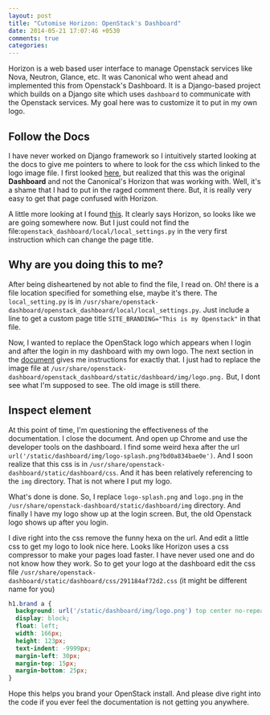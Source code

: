 ```yaml
---
layout: post
title: "Cutomise Horizon: OpenStack's Dashboard"
date: 2014-05-21 17:07:46 +0530
comments: true
categories: 
---
```


Horizon is a web based user interface to manage Openstack services like Nova, Neutron, Glance, etc. It was Canonical who went ahead and implemented this from Openstack's Dashboard. It is a Django-based project which builds on a Django site which uses `dashboard` to communicate with the Openstack services. My goal here was to customize it to put in my own logo.

<!--more-->

## Follow the Docs

I have never worked on Django framework so I intuitively started looking at the docs to give me pointers to where to look for the css which linked to the logo image file. I first looked [here](http://docs.openstack.org/havana/config-reference/content/dashboard-custom-brand.html), but realized that this was the original **Dashboard** and not the Canonical's Horizon that was working with. Well, it's a shame that I had to put in the raged comment there. But, it is really very easy to get that page confused with Horizon. 

A little more looking at I found [this](http://docs.openstack.org/developer/horizon/topics/customizing.html). It clearly says Horizon, so looks like we are going somewhere now. But I just could not find the file:`openstack_dashboard/local/local_settings.py` in the very first instruction which can change the page title.

## Why are you doing this to me?

After being disheartened by not able to find the file, I read on. Oh! there is a file location specified for something else, maybe it's there. The `local_setting.py` is in `/usr/share/openstack-dashboard/openstack_dashboard/local/local_settings.py`. Just include a line to get a custom page title `SITE_BRANDING="This is my Openstack"` in that file.

Now, I wanted to replace the OpenStack logo which appears when I login and after the login in my dashboard with my own logo. The next section in the [document](http://docs.openstack.org/developer/horizon/topics/customizing.html) gives me instructions for exactly that. I just had to replace the image file at `/usr/share/openstack-dashboard/openstack_dashboard/static/dashboard/img/logo.png.` But, I dont see what I'm supposed to see. The old image is still there.

## Inspect element

At this point of time, I'm questioning the effectiveness of the documentation. I close the document. And open up Chrome and use the developer tools on the dashboard. I find some weird hexa after the url `url('/static/dashboard/img/logo-splash.png?bd0a834bae0e')`. And I soon realize that this css is in `/usr/share/openstack-dashboard/static/dashboard/css`. And it has been relatively referencing to the `img` directory. That is not where I put my logo.

What's done is done. So, I replace `logo-splash.png` and `logo.png` in the `/usr/share/openstack-dashboard/static/dashboard/img` directory. And finally I have my logo show up at the login screen. But, the old Openstack logo shows up after you login.

I dive right into the css remove the funny hexa on the url. And edit a little css to get my logo to look nice here. Looks like Horizon uses a css compressor to make your pages load faster. I have never used one and do not know how they work. So to get your logo at the dashboard edit the css file `/usr/share/openstack-dashboard/static/dashboard/css/291184af72d2.css` (it might be different name for you)

``` css
h1.brand a {
  background: url('/static/dashboard/img/logo.png') top center no-repeat;
  display: block;
  float: left;
  width: 166px;
  height: 123px;
  text-indent: -9999px;
  margin-left: 30px;
  margin-top: 15px;
  margin-bottom: 25px;
}
```

Hope this helps you brand your OpenStack install. And please dive right into the code if you ever feel the documentation is not getting you anywhere.